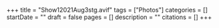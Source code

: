 +++
title = "Show12021Aug3stg.avif"
tags = ["Photos"]
categories = []
startDate = ""
draft = false
pages = []
description = ""
citations = []
+++
